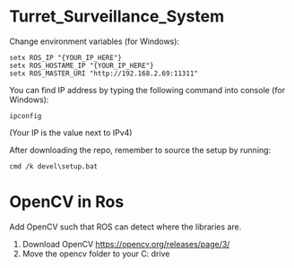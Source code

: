# Turret_Surveillance_System

Change environment variables (for Windows):

```
setx ROS_IP "{YOUR_IP_HERE"}
setx ROS_HOSTAME_IP "{YOUR_IP_HERE"}
setx ROS_MASTER_URI "http://192.168.2.69:11311"
```

You can find IP address by typing the following command into console (for Windows):
```
ipconfig
```
(Your IP is the value next to IPv4)


After downloading the repo, remember to source the setup by running:
```
cmd /k devel\setup.bat
```

# OpenCV in Ros

Add OpenCV such that ROS can detect where the libraries are.
1. Download OpenCV https://opencv.org/releases/page/3/
2. Move the opencv folder to your C: drive
